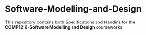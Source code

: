 # Software-Modelling-and-Design
This repository contains both Specifications and Handins for the **COMP1216-Software Modelling and Design** courseworks
